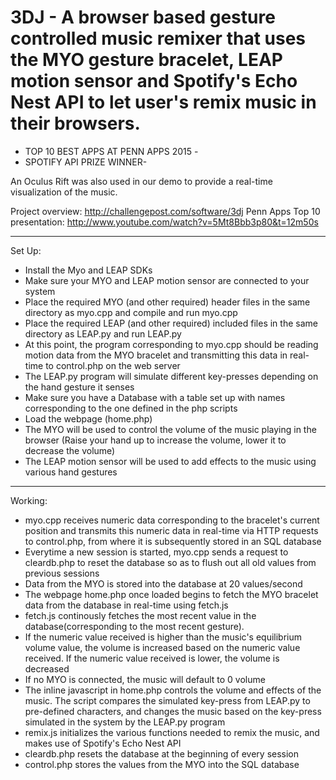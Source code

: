 # 3DJ - A browser based gesture controlled music remixer that uses the MYO gesture bracelet, LEAP motion sensor and Spotify's Echo Nest API to let user's remix music in their browsers. 

- TOP 10 BEST APPS AT PENN APPS 2015 - 
- SPOTIFY API PRIZE WINNER- 

An Oculus Rift was also used in our demo to provide a real-time visualization of the music.

Project overview: http://challengepost.com/software/3dj
Penn Apps Top 10 presentation: http://www.youtube.com/watch?v=5Mt8Bbb3p80&t=12m50s
_______________________________________________________________________________

Set Up: 
- Install the Myo and LEAP SDKs
- Make sure your MYO and LEAP motion sensor are connected to your system
- Place the required MYO (and other required) header files in the same directory as myo.cpp and compile and run myo.cpp
- Place the required LEAP (and other required) included files in the same directory as LEAP.py and run LEAP.py
- At this point, the program corresponding to myo.cpp should be reading motion data from the MYO bracelet and transmitting this data in real-time to control.php on the web server
- The LEAP.py program will simulate different key-presses depending on the hand gesture it senses
- Make sure you have a Database with a table set up with names corresponding to the one defined in the php scripts
- Load the webpage (home.php)
- The MYO will be used to control the volume of the music playing in the browser (Raise your hand up to increase the volume, lower it to decrease the volume)
- The LEAP motion sensor will be used to add effects to the music using various hand gestures
_______________________________________________________________________________

Working:
- myo.cpp receives numeric data corresponding to the bracelet's current position and transmits this numeric data in real-time via HTTP requests to control.php, from where it is subsequently stored in an SQL database
- Everytime a new session is started, myo.cpp sends a request to cleardb.php to reset the database so as to flush out all old values from previous sessions
- Data from the MYO is stored into the database at 20 values/second
- The webpage home.php once loaded begins to fetch the MYO bracelet data from the database in real-time using fetch.js
- fetch.js continously fetches the most recent value in the database(corresponding to the most recent gesture). 
- If the numeric value received is higher than the music's equilibrium volume value, the volume is increased based on the numeric value received. If the numeric value received is lower, the volume is decreased
- If no MYO is connected, the music will default to 0 volume
- The inline javascript in home.php controls the volume and effects of the music. The script compares the simulated key-press from LEAP.py to pre-defined characters, and changes the music based on the key-press simulated in the system by the LEAP.py program
- remix.js initializes the various functions needed to remix the music, and makes use of Spotify's Echo Nest API
- cleardb.php resets the database at the beginning of every session
- control.php stores the values from the MYO into the SQL database

